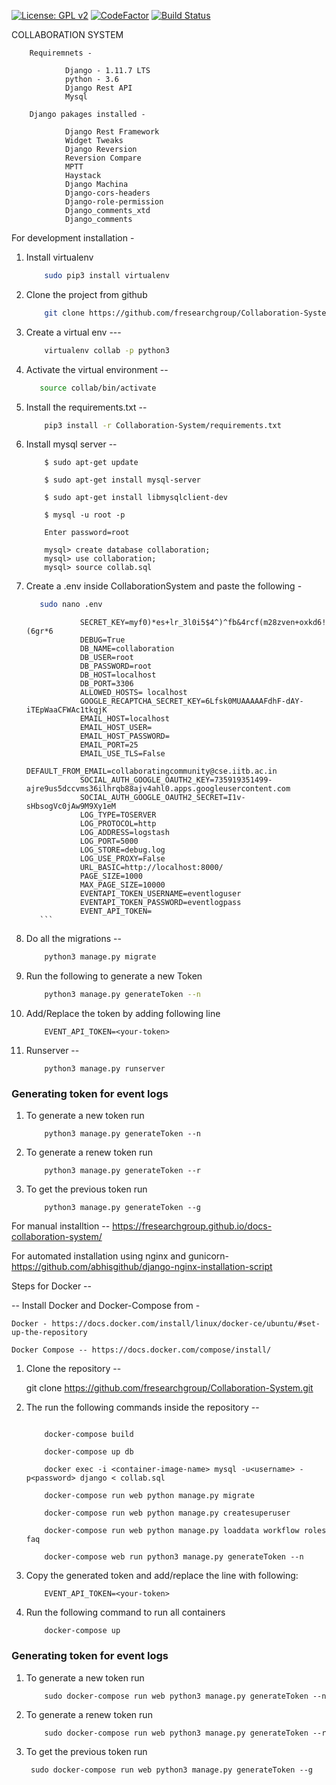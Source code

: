 [![License: GPL v2](https://img.shields.io/badge/License-GPL%20v2-blue.svg)](https://www.gnu.org/licenses/old-licenses/gpl-2.0.en.html)
[![CodeFactor](https://www.codefactor.io/repository/github/fresearchgroup/collaboration-system/badge)](https://www.codefactor.io/repository/github/fresearchgroup/collaboration-system)
[![Build Status](https://travis-ci.org/fresearchgroup/Collaboration-System.svg?branch=master)](https://travis-ci.org/fresearchgroup/Collaboration-System)

COLLABORATION SYSTEM

        Requiremnets -

                Django - 1.11.7 LTS
                python - 3.6
                Django Rest API
                Mysql

        Django pakages installed - 

                Django Rest Framework
                Widget Tweaks
                Django Reversion
                Reversion Compare
                MPTT
                Haystack
                Django Machina
                Django-cors-headers
                Django-role-permission
                Django_comments_xtd
                Django_comments

For development installation - 

1. Install virtualenv 

 	```bash
 		sudo pip3 install virtualenv 
 	```
2. Clone the project from github
	
	```bash
 		git clone https://github.com/fresearchgroup/Collaboration-System.git 
  	```
3. Create a virtual env --- 

	```bash
     	virtualenv collab -p python3 
	```

4. Activate the virtual environment -- 

     ```bash
     	source collab/bin/activate
     ```

5. Install the requirements.txt -- 

	```bash
		pip3 install -r Collaboration-System/requirements.txt
	```

6. Install mysql server --

	```
		$ sudo apt-get update
		
		$ sudo apt-get install mysql-server
 
		$ sudo apt-get install libmysqlclient-dev

        $ mysql -u root -p

        Enter password=root
		
		mysql> create database collaboration;
        mysql> use collaboration;
        mysql> source collab.sql   
	```

7. Create a .env inside CollaborationSystem and paste the following -
	```bash
       sudo nano .env
	```
    ```
                SECRET_KEY=myf0)*es+lr_3l0i5$4^)^fb&4rcf(m28zven+oxkd6!(6gr*6
                DEBUG=True
                DB_NAME=collaboration
                DB_USER=root
                DB_PASSWORD=root
                DB_HOST=localhost
                DB_PORT=3306
                ALLOWED_HOSTS= localhost
                GOOGLE_RECAPTCHA_SECRET_KEY=6Lfsk0MUAAAAAFdhF-dAY-iTEpWaaCFWAc1tkqjK
                EMAIL_HOST=localhost
                EMAIL_HOST_USER=
                EMAIL_HOST_PASSWORD=
                EMAIL_PORT=25
                EMAIL_USE_TLS=False
                DEFAULT_FROM_EMAIL=collaboratingcommunity@cse.iitb.ac.in
                SOCIAL_AUTH_GOOGLE_OAUTH2_KEY=735919351499-ajre9us5dccvms36ilhrqb88ajv4ahl0.apps.googleusercontent.com
                SOCIAL_AUTH_GOOGLE_OAUTH2_SECRET=I1v-sHbsogVc0jAw9M9Xy1eM
				LOG_TYPE=TOSERVER
				LOG_PROTOCOL=http
				LOG_ADDRESS=logstash
				LOG_PORT=5000
				LOG_STORE=debug.log
				LOG_USE_PROXY=False
				URL_BASIC=http://localhost:8000/
				PAGE_SIZE=1000
				MAX_PAGE_SIZE=10000
				EVENTAPI_TOKEN_USERNAME=eventloguser
				EVENTAPI_TOKEN_PASSWORD=eventlogpass
				EVENT_API_TOKEN=
       ```

8. Do all the migrations --

	```bash
		python3 manage.py migrate
	```
			
9. Run the following to generate a new Token
			  
	```bash
		python3 manage.py generateToken --n
	```
			
10. Add/Replace the token by adding following line

	```
		EVENT_API_TOKEN=<your-token>
	``` 

11. Runserver --

    ```
    	python3 manage.py runserver
    ``` 
 
### Generating token for event logs
1. To generate a new token run
	```
		python3 manage.py generateToken --n
	```
2. To generate a renew token run
	```
		python3 manage.py generateToken --r
	```
3. To get the previous token run
	```
		python3 manage.py generateToken --g
	```

For manual installtion -- https://fresearchgroup.github.io/docs-collaboration-system/

For automated installation using nginx and gunicorn- https://github.com/abhisgithub/django-nginx-installation-script


Steps for Docker -- 

 -- Install Docker and Docker-Compose from  -

    Docker - https://docs.docker.com/install/linux/docker-ce/ubuntu/#set-up-the-repository
    
    Docker Compose -- https://docs.docker.com/compose/install/

1. Clone the repository --

   git clone https://github.com/fresearchgroup/Collaboration-System.git

2. The run the following commands inside the repository --
 
	```

 		docker-compose build

 		docker-compose up db

	 	docker exec -i <container-image-name> mysql -u<username> -p<password> django < collab.sql

 		docker-compose run web python manage.py migrate

 		docker-compose run web python manage.py createsuperuser

 		docker-compose run web python manage.py loaddata workflow roles faq

 		docker-compose web run python3 manage.py generateToken --n

	```

3. Copy the generated token and add/replace the line with following:

	```
		EVENT_API_TOKEN=<your-token>
	```
4. Run the following command to run all containers
	```
 		docker-compose up

	```

### Generating token for event logs
1. To generate a new token run
	```
		sudo docker-compose run web python3 manage.py generateToken --n
	```
2. To generate a renew token run
		
	```
		sudo docker-compose run web python3 manage.py generateToken --r
	```
3. To get the previous token run

	```
	 sudo docker-compose run web python3 manage.py generateToken --g
	```
